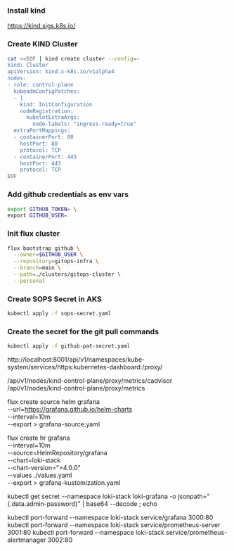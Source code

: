 ### Install kind
https://kind.sigs.k8s.io/

### Create KIND Cluster
```bash
cat <<EOF | kind create cluster --config=-
kind: Cluster
apiVersion: kind.x-k8s.io/v1alpha4
nodes:
- role: control-plane
  kubeadmConfigPatches:
  - |
    kind: InitConfiguration
    nodeRegistration:
      kubeletExtraArgs:
        node-labels: "ingress-ready=true"
  extraPortMappings:
  - containerPort: 80
    hostPort: 80
    protocol: TCP
  - containerPort: 443
    hostPort: 443
    protocol: TCP
EOF
```


### Add github credentials as env vars
``` bash
export GITHUB_TOKEN= \
export GITHUB_USER=
```

### Init flux cluster
``` bash
flux bootstrap github \
  --owner=$GITHUB_USER \
  --repository=gitops-infra \
  --branch=main \
  --path=./clusters/gitops-cluster \
  --personal
```

### Create SOPS Secret in AKS
``` bash
kubectl apply -f sops-secret.yaml
```

### Create the secret for the git pull commands
``` bash
kubectl apply -f github-pat-secret.yaml
```

http://localhost:8001/api/v1/namespaces/kube-system/services/https:kubernetes-dashboard:/proxy/

/api/v1/nodes/kind-control-plane/proxy/metrics/cadvisor
/api/v1/nodes/kind-control-plane/proxy/metrics

 flux create source helm grafana \
    --url=https://grafana.github.io/helm-charts \
    --interval=10m \
    --export > grafana-source.yaml

flux create hr grafana \
    --interval=10m \
    --source=HelmRepository/grafana \
    --chart=loki-stack \
    --chart-version=">4.0.0" \
    --values ./values.yaml \
    --export > grafana-kustomization.yaml

kubectl get secret --namespace loki-stack loki-grafana -o jsonpath="{.data.admin-password}" | base64 --decode ; echo

kubectl port-forward --namespace loki-stack service/grafana 3000:80
kubectl port-forward --namespace loki-stack service/prometheus-server 3001:80
kubectl port-forward --namespace loki-stack service/prometheus-alertmanager 3002:80
